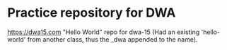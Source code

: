 # Practice repository for DWA
<https://dwa15.com>
"Hello World" repo for dwa-15 (Had an existing 'hello-world' from another class, thus the _dwa appended to the name).
